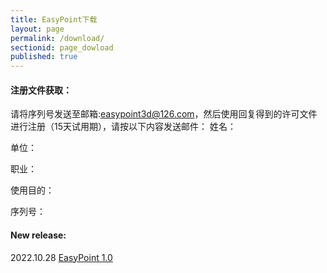 ```yaml
---
title: EasyPoint下载
layout: page
permalink: /download/
sectionid: page_dowload
published: true
---
```

#### 注册文件获取：
请将序列号发送至邮箱:easypoint3d@126.com，然后使用回复得到的许可文件进行注册（15天试用期），请按以下内容发送邮件：
姓名：

单位：

职业：

使用目的：

序列号：

#### New release:

2022.10.28 [EasyPoint 1.0](https://pan.baidu.com/s/1VP4qoVp3d-C4f9RpqRFr3g?pwd=x9el)
